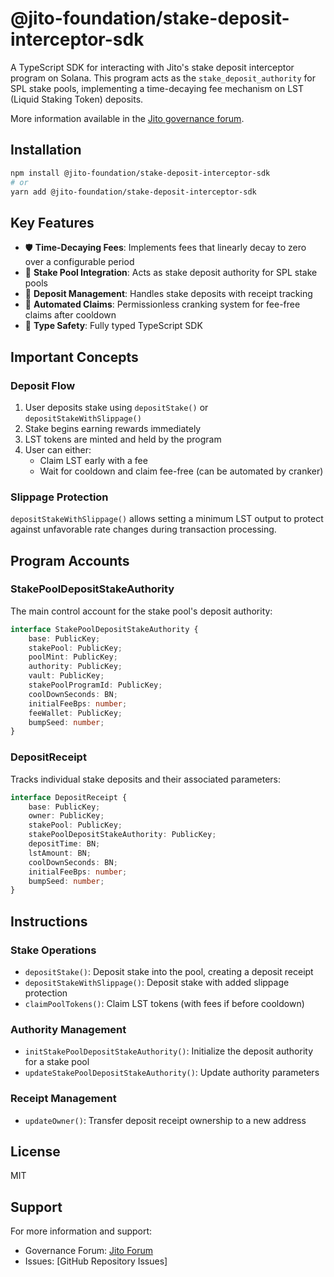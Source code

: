 # @jito-foundation/stake-deposit-interceptor-sdk

A TypeScript SDK for interacting with Jito's stake deposit interceptor program on Solana. This program acts as the `stake_deposit_authority` for SPL stake pools, implementing a time-decaying fee mechanism on LST (Liquid Staking Token) deposits.

More information available in the [Jito governance forum](https://forum.jito.network/t/jip-9-adopt-interceptor-liquidity-defense/444).

## Installation

```bash
npm install @jito-foundation/stake-deposit-interceptor-sdk
# or
yarn add @jito-foundation/stake-deposit-interceptor-sdk
```

## Key Features

- 🛡️ **Time-Decaying Fees**: Implements fees that linearly decay to zero over a configurable period
- 🔐 **Stake Pool Integration**: Acts as stake deposit authority for SPL stake pools
- 🎫 **Deposit Management**: Handles stake deposits with receipt tracking
- 🤖 **Automated Claims**: Permissionless cranking system for fee-free claims after cooldown
- 📝 **Type Safety**: Fully typed TypeScript SDK

## Important Concepts

### Deposit Flow
1. User deposits stake using `depositStake()` or `depositStakeWithSlippage()`
2. Stake begins earning rewards immediately
3. LST tokens are minted and held by the program
4. User can either:
   - Claim LST early with a fee
   - Wait for cooldown and claim fee-free (can be automated by cranker)

### Slippage Protection
`depositStakeWithSlippage()` allows setting a minimum LST output to protect against unfavorable rate changes during transaction processing.

## Program Accounts

### StakePoolDepositStakeAuthority
The main control account for the stake pool's deposit authority:
```typescript
interface StakePoolDepositStakeAuthority {
    base: PublicKey;
    stakePool: PublicKey;
    poolMint: PublicKey;
    authority: PublicKey;
    vault: PublicKey;
    stakePoolProgramId: PublicKey;
    coolDownSeconds: BN;
    initialFeeBps: number;
    feeWallet: PublicKey;
    bumpSeed: number;
}
```

### DepositReceipt
Tracks individual stake deposits and their associated parameters:
```typescript
interface DepositReceipt {
    base: PublicKey;
    owner: PublicKey;
    stakePool: PublicKey;
    stakePoolDepositStakeAuthority: PublicKey;
    depositTime: BN;
    lstAmount: BN;
    coolDownSeconds: BN;
    initialFeeBps: number;
    bumpSeed: number;
}
```

## Instructions

### Stake Operations
- `depositStake()`: Deposit stake into the pool, creating a deposit receipt
- `depositStakeWithSlippage()`: Deposit stake with added slippage protection
- `claimPoolTokens()`: Claim LST tokens (with fees if before cooldown)

### Authority Management
- `initStakePoolDepositStakeAuthority()`: Initialize the deposit authority for a stake pool
- `updateStakePoolDepositStakeAuthority()`: Update authority parameters

### Receipt Management
- `updateOwner()`: Transfer deposit receipt ownership to a new address

## License

MIT

## Support

For more information and support:
- Governance Forum: [Jito Forum](https://forum.jito.network/t/jip-9-adopt-interceptor-liquidity-defense/444)
- Issues: [GitHub Repository Issues]